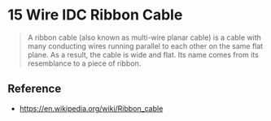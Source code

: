 # 15 Wire IDC Ribbon Cable
> A ribbon cable (also known as multi-wire planar cable) is a cable with many conducting wires running parallel to each other on the same flat plane. As a result, the cable is wide and flat. Its name comes from its resemblance to a piece of ribbon.

## Reference
* https://en.wikipedia.org/wiki/Ribbon_cable
